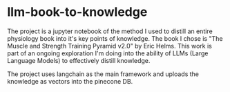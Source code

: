 # llm-book-to-knowledge
The project is a jupyter notebook of the method I used to distill an entire physiology book into it's key points of knowledge. The book I chose is "The Muscle and Strength Training Pyramid v2.0" by Eric Helms. This work is part of an ongoing exploration I'm doing into the ability of LLMs (Large Language Models) to effectively distill knowledge.

The project uses langchain as the main framework and uploads the knowledge as vectors into the pinecone DB.
